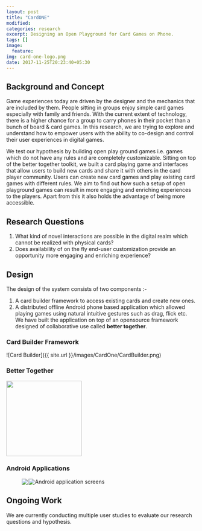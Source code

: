 ```yaml
---
layout: post
title: "CardONE"
modified: 
categories: research
excerpt: Designing an Open Playground for Card Games on Phone.
tags: []
image:
  feature:
img: card-one-logo.png
date: 2017-11-25T20:23:40+05:30
---
```


## Background and Concept
Game experiences today are driven by the designer and the mechanics that are included by them. People sitting in groups enjoy simple card games especially with family and friends. With the current extent of technology, there is a higher chance for a group to carry phones in their pocket than a bunch of board & card games. In this research, we are trying to explore and understand how to empower users with the ability to co-design and control their user experiences in digital games. 

We test our hypothesis by building open play ground games i.e. games which do not have any rules and are completely customizable. Sitting on top of the better together toolkit, we built a card playing game and interfaces that allow users to build new cards and share it with others in the card player community. Users can create new card games and play existing card games with different rules. We aim to find out how such a setup of open playground games can result in more engaging and enriching experiences to the players. Apart from this it also holds the advantage of being more accessible.

## Research Questions
1. What kind of novel interactions are possible in the digital realm which cannot be realized with physical cards?
2. Does availability of on the fly end-user customization provide an opportunity more engaging and enriching experience?

## Design

The design of the system consists of two components :-
1. A card builder framework to access existing cards and create new ones.
2. A distributed offline Android phone based application which allowed playing games using natural intuitive gestures such as drag, flick etc. We have built the application on top of an opensource framework designed of collaborative use called **better together**.
### Card Builder Framework
![Card Builder]({{ site.url }}/images/CardOne/CardBuilder.png)

### Better Together
<img src="{{ site.url }}/images/CardOne/better-together.png" width="200" height="200" />

### Android Applications

<figure class="half">
    <img src="{{ site.url }}/images/CardOne/card-player.png" style="border:0px;margin:1px;float:left;"/> 
    <img src="{{ site.url }}/images/CardOne/marketplace-downloader.png" style="border:0px;margin:1px;float:left;"/>
    <figcaption>Android application screens</figcaption>
</figure>

		

## Ongoing Work
We are currently conducting multiple user studies to evaluate our research questions and hypothesis.